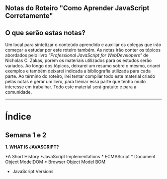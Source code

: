 ## Notas do Roteiro "Como Aprender JavaScript Corretamente"

## O que serão estas notas?

Um local para sintetizar o conteúdo aprendido e auxiliar os colegas que irão começar a estudar por este roteiro também. As notas irão conter os tópicos abordados pelo livro *"Professional JavaScript for WebDevelopers"* de Nicholas C. Zakas, porém os materiais utilizados para os estudos serão variados. Ao longo dos tópicos, deixarei um resumo sobre o mesmo, criarei exemplos e também deixarei indicada a bibliografia utilizada para cada parte. Ao término do roteiro, irei tentar compilar todo este material criado pelas notas e gerar um livro, para treinar essa parte que tenho muito interesse em trabalhar. Todo este material será gratuito e para a comunidade. 

---

# Índice

## Semana 1 e 2

**1. WHAT IS JAVASCRIPT?**

*A Short History
*JavaScript Implementations
	* ECMAScript
	* Document Object ModelDOM
	* Browser Object Model BOM
* JavaScript Versions

